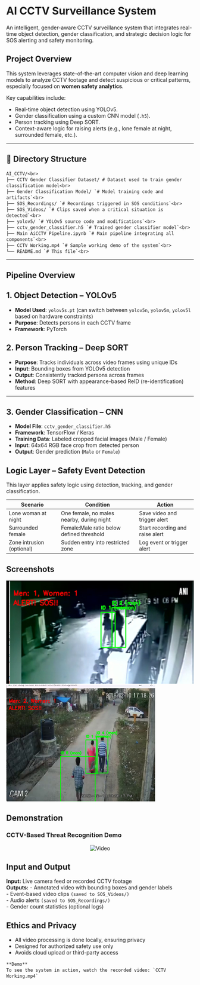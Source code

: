 # AI CCTV Surveillance System 

An intelligent, gender-aware CCTV surveillance system that integrates real-time object detection, gender classification, and strategic decision logic for SOS alerting and safety monitoring.

##  Project Overview

This system leverages state-of-the-art computer vision and deep learning models to analyze CCTV footage and detect suspicious or critical patterns, especially focused on **women safety analytics**.

Key capabilities include:
- Real-time object detection using YOLOv5.
- Gender classification using a custom CNN model (`.h5`).
- Person tracking using Deep SORT.
- Context-aware logic for raising alerts (e.g., lone female at night, surrounded female, etc.).

---

## 📂 Directory Structure

```
AI_CCTV/<br>
├── CCTV Gender Classifier Dataset/ # Dataset used to train gender classification model<br>
├── Gender Classification Model/ `# Model training code and artifacts`<br>
├── SOS_Recordings/ `# Recordings triggered in SOS conditions`<br>
├── SOS_Videos/ `# Clips saved when a critical situation is detected`<br>
├── yolov5/ `# YOLOv5 source code and modifications`<br>
├── cctv_gender_classifier.h5 `# Trained gender classifier model`<br>
├── Main AiCCTV Pipeline.ipynb `# Main pipeline integrating all components`<br>
├── CCTV Working.mp4 `# Sample working demo of the system`<br>
└── README.md `# This file`<br>
```
---

## Pipeline Overview

## 1. Object Detection – YOLOv5
- **Model Used**: `yolov5s.pt` (can switch between `yolov5n`, `yolov5m`, `yolov5l` based on hardware constraints)
- **Purpose**: Detects persons in each CCTV frame
- **Framework**: PyTorch

## 2. Person Tracking – Deep SORT

- **Purpose**: Tracks individuals across video frames using unique IDs
- **Input**: Bounding boxes from YOLOv5 detection
- **Output**: Consistently tracked persons across frames
- **Method**: Deep SORT with appearance-based ReID (re-identification) features

---

## 3. Gender Classification – CNN

- **Model File**: `cctv_gender_classifier.h5`
- **Framework**: TensorFlow / Keras
- **Training Data**: Labeled cropped facial images (Male / Female)
- **Input**: 64x64 RGB face crop from detected person
- **Output**: Gender prediction (`Male` or `Female`)

## Logic Layer – Safety Event Detection

This layer applies safety logic using detection, tracking, and gender classification.

| **Scenario**             | **Condition**                                | **Action**                          |
|--------------------------|----------------------------------------------|-------------------------------------|
| Lone woman at night      | One female, no males nearby, during night    | Save video and trigger alert        |
| Surrounded female        | Female:Male ratio below defined threshold    | Start recording and raise alert     |
| Zone intrusion (optional)| Sudden entry into restricted zone            | Log event or trigger alert          |

## Screenshots
<div align="centre">
    <img src="SOS_Recordings/Screenshots/img (1).png" width="530" />
    <img src="SOS_Recordings/Screenshots/img (2).png" width="400" />
</div>

## Demonstration

### CCTV-Based Threat Recognition Demo

<div align="center">
  <img src="assets/vid.gif" width="600" alt="Video">
</div>


## Input and Output
**Input:** Live camera feed or recorded CCTV footage<br>
**Outputs:**
    - Annotated video with bounding boxes and gender labels<br>
    - Event-based video clips `(saved to SOS_Videos/)`<br>
    - Audio alerts `(saved to SOS_Recordings/)`<br>
    - Gender count statistics (optional logs)<br>



## Ethics and Privacy
- All video processing is done locally, ensuring privacy
- Designed for authorized safety use only
- Avoids cloud upload or third-party access

```
**Demo**
To see the system in action, watch the recorded video: `CCTV Working.mp4`
```
